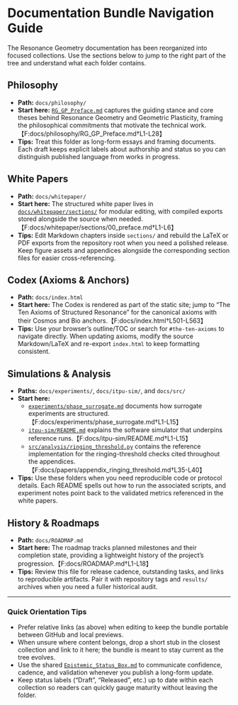 # Documentation Bundle Navigation Guide

The Resonance Geometry documentation has been reorganized into focused collections. Use the sections below to jump to the right part of the tree and understand what each folder contains.

## Philosophy
- **Path:** `docs/philosophy/`
- **Start here:** [`RG_GP_Preface.md`](philosophy/RG_GP_Preface.md) captures the guiding stance and core theses behind Resonance Geometry and Geometric Plasticity, framing the philosophical commitments that motivate the technical work.【F:docs/philosophy/RG_GP_Preface.md†L1-L28】
- **Tips:** Treat this folder as long-form essays and framing documents. Each draft keeps explicit labels about authorship and status so you can distinguish published language from works in progress.

## White Papers
- **Path:** `docs/whitepaper/`
- **Start here:** The structured white paper lives in [`docs/whitepaper/sections/`](whitepaper/sections/) for modular editing, with compiled exports stored alongside the source when needed.【F:docs/whitepaper/sections/00_preface.md†L1-L6】
- **Tips:** Edit Markdown chapters inside `sections/` and rebuild the LaTeX or PDF exports from the repository root when you need a polished release. Keep figure assets and appendices alongside the corresponding section files for easier cross-referencing.

## Codex (Axioms & Anchors)
- **Path:** `docs/index.html`
- **Start here:** The Codex is rendered as part of the static site; jump to “The Ten Axioms of Structured Resonance” for the canonical axioms with their Cosmos and Bio anchors.【F:docs/index.html†L501-L563】
- **Tips:** Use your browser’s outline/TOC or search for `#the-ten-axioms` to navigate directly. When updating axioms, modify the source Markdown/LaTeX and re-export `index.html` to keep formatting consistent.

## Simulations & Analysis
- **Paths:** `docs/experiments/`, `docs/itpu-sim/`, and `docs/src/`
- **Start here:**
  - [`experiments/phase_surrogate.md`](experiments/phase_surrogate.md) documents how surrogate experiments are structured.【F:docs/experiments/phase_surrogate.md†L1-L15】
  - [`itpu-sim/README.md`](itpu-sim/README.md) explains the software simulator that underpins reference runs.【F:docs/itpu-sim/README.md†L1-L15】
  - [`src/analysis/ringing_threshold.py`](src/analysis/ringing_threshold.py) contains the reference implementation for the ringing-threshold checks cited throughout the appendices.【F:docs/papers/appendix_ringing_threshold.md†L35-L40】
- **Tips:** Use these folders when you need reproducible code or protocol details. Each README spells out how to run the associated scripts, and experiment notes point back to the validated metrics referenced in the white papers.

## History & Roadmaps
- **Path:** `docs/ROADMAP.md`
- **Start here:** The roadmap tracks planned milestones and their completion state, providing a lightweight history of the project’s progression.【F:docs/ROADMAP.md†L1-L18】
- **Tips:** Review this file for release cadence, outstanding tasks, and links to reproducible artifacts. Pair it with repository tags and `results/` archives when you need a fuller historical audit.

---

### Quick Orientation Tips
- Prefer relative links (as above) when editing to keep the bundle portable between GitHub and local previews.
- When unsure where content belongs, drop a short stub in the closest collection and link to it here; the bundle is meant to stay current as the tree evolves.
- Use the shared [`Epistemic_Status_Box.md`](Epistemic_Status_Box.md) to communicate confidence, cadence, and validation whenever you publish a long-form update.
- Keep status labels (“Draft”, “Released”, etc.) up to date within each collection so readers can quickly gauge maturity without leaving the folder.
